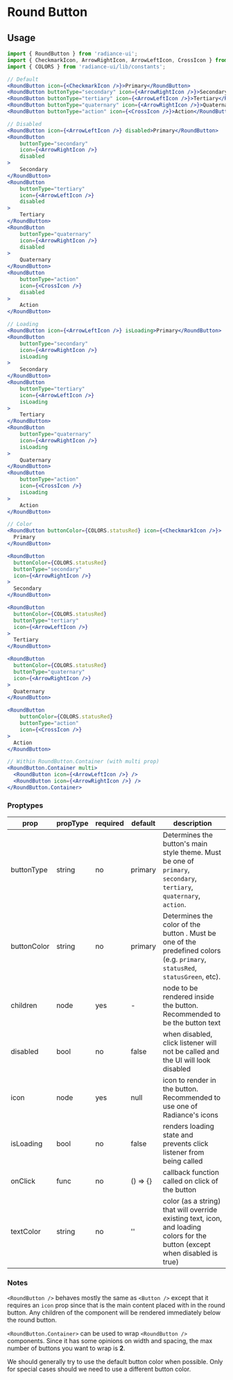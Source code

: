 # Round Button

## Usage

```jsx
import { RoundButton } from 'radiance-ui';
import { CheckmarkIcon, ArrowRightIcon, ArrowLeftIcon, CrossIcon } from 'radiance-ui/lib/icons';
import { COLORS } from 'radiance-ui/lib/constants';

// Default
<RoundButton icon={<CheckmarkIcon />}>Primary</RoundButton>
<RoundButton buttonType="secondary" icon={<ArrowRightIcon />}>Secondary</RoundButton>
<RoundButton buttonType="tertiary" icon={<ArrowLeftIcon />}>Tertiary</RoundButton>
<RoundButton buttonType="quaternary" icon={<ArrowRightIcon />}>Quaternary</RoundButton>
<RoundButton buttonType="action" icon={<CrossIcon />}>Action</RoundButton>

// Disabled
<RoundButton icon={<ArrowLeftIcon />} disabled>Primary</RoundButton>
<RoundButton
    buttonType="secondary"
    icon={<ArrowRightIcon />}
    disabled
>
    Secondary
</RoundButton>
<RoundButton
    buttonType="tertiary"
    icon={<ArrowLeftIcon />}
    disabled
>
    Tertiary
</RoundButton>
<RoundButton
    buttonType="quaternary"
    icon={<ArrowRightIcon />}
    disabled
>
    Quaternary
</RoundButton>
<RoundButton
    buttonType="action"
    icon={<CrossIcon />}
    disabled
>
    Action
</RoundButton>

// Loading
<RoundButton icon={<ArrowLeftIcon />} isLoading>Primary</RoundButton>
<RoundButton
    buttonType="secondary"
    icon={<ArrowRightIcon />}
    isLoading
>
    Secondary
</RoundButton>
<RoundButton
    buttonType="tertiary"
    icon={<ArrowLeftIcon />}
    isLoading
>
    Tertiary
</RoundButton>
<RoundButton
    buttonType="quaternary"
    icon={<ArrowRightIcon />}
    isLoading
>
    Quaternary
</RoundButton>
<RoundButton
    buttonType="action"
    icon={<CrossIcon />}
    isLoading
>
    Action
</RoundButton>

// Color
<RoundButton buttonColor={COLORS.statusRed} icon={<CheckmarkIcon />}>
  Primary
</RoundButton>

<RoundButton
  buttonColor={COLORS.statusRed}
  buttonType="secondary"
  icon={<ArrowRightIcon />}
>
  Secondary
</RoundButton>

<RoundButton
  buttonColor={COLORS.statusRed}
  buttonType="tertiary"
  icon={<ArrowLeftIcon />}
>
  Tertiary
</RoundButton>

<RoundButton
  buttonColor={COLORS.statusRed}
  buttonType="quaternary"
  icon={<ArrowRightIcon />}
>
  Quaternary
</RoundButton>

<RoundButton
    buttonColor={COLORS.statusRed}
    buttonType="action"
    icon={<CrossIcon />}
>
  Action
</RoundButton>

// Within RoundButton.Container (with multi prop)
<RoundButton.Container multi>
  <RoundButton icon={<ArrowLeftIcon />} />
  <RoundButton icon={<ArrowRightIcon />} />
</RoundButton.Container>
```

<!-- STORY -->

### Proptypes

| prop        | propType | required | default  | description                                                                                                                  |
| ----------- | -------- | -------- | -------- | ---------------------------------------------------------------------------------------------------------------------------- |
| buttonType  | string   | no       | primary  | Determines the button's main style theme. Must be one of `primary`, `secondary`, `tertiary`, `quaternary`, `action`.         |
| buttonColor | string   | no       | primary  | Determines the color of the button . Must be one of the predefined colors (e.g. `primary`, `statusRed`, `statusGreen`, etc). |
| children    | node     | yes      | -        | node to be rendered inside the button. Recommended to be the button text                                                     |
| disabled    | bool     | no       | false    | when disabled, click listener will not be called and the UI will look disabled                                               |
| icon        | node     | yes      | null     | icon to render in the button. Recommended to use one of Radiance's icons                                                     |
| isLoading   | bool     | no       | false    | renders loading state and prevents click listener from being called                                                          |
| onClick     | func     | no       | () => {} | callback function called on click of the button                                                                              |
| textColor   | string   | no       | ''       | color (as a string) that will override existing text, icon, and loading colors for the button (except when disabled is true) |

### Notes

`<RoundButton />` behaves mostly the same as `<Button />` except that it
requires an `icon` prop since that is the main content placed with in
the round button. Any children of the component will be rendered
immediately below the round button.

`<RoundButton.Container>` can be used to wrap `<RoundButton />` components.
Since it has some opinions on width and spacing, the max number of
buttons you want to wrap is **2**.

We should generally try to use the default button color when possible. Only for special cases should we need to use a different button color.
